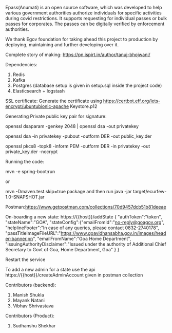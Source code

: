 Epass(Anumati) is an open source software, which was developed to help various government authorities authorize 
individuals for specific activities during covid restrictions.
It supports requesting for individual passes or bulk passes for 
corporates. The passes can be digitally verified by enforcement authorities.


We thank Egov foundation for taking ahead this project to production by deploying, 
maintaining and further developing over it.  

Complete story of making: https://pn.ispirt.in/author/tanuj-bhojwani/



Dependencies:

1. Redis
2. Kafka
3. Postgres (database setup is given in setup.sql inside the project code)
4. Elasticsearch + logstash 


SSL certificate:
Generate the certificate using https://certbot.eff.org/lets-encrypt/ubuntubionic-apache
Keystore.p12


Generating Private public key pair for signature:

openssl dsaparam -genkey 2048 | openssl dsa -out privatekey

openssl dsa -in privatekey -pubout -outform DER -out public_key.der

openssl pkcs8 -topk8 -inform PEM -outform DER -in privatekey -out private_key.der -nocrypt


Running the code:

mvn -e spring-boot:run

or

mvn -Dmaven.test.skip=true package and then run java -jar target/ecurfew-1.0-SNAPSHOT.jar


Postman:https://www.getpostman.com/collections/70d9457dcb51b81deeae

On-boarding a new state:
https://{{host}}/addState
{
    "authToken":”token",
    "stateName":"GOA",
    "stateConfig":{"emailFromId":"no-reply@goagov.org",
 "helplineFooter":"In case of any queries, please contact 0832-2740178", "passTitleImageFileURL":"https://www.goavidhansabha.gov.in/images/header-banner.pn", "emailFromName":"Goa Home Department", "issuingAuthorityDisclaimer":"Issued under the authority of Additional Chief Secretary to Govt of Goa, Home Department, Goa"
}
}

Restart the service




To add a new admin for a state use the api https://{{host}}/createAdminAccount given in postman collection



Contributors (backend):
1. Manish Shukla
2. Mayank Natani
3. Vibhav Shrivastava

Contributors (Product):
1. Sudhanshu Shekhar

